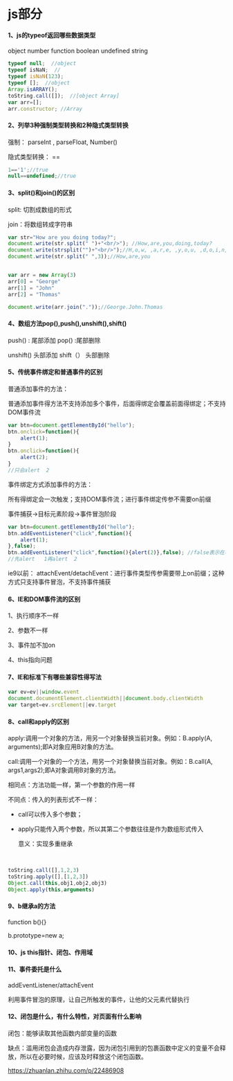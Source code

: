 # js部分
#### 1、js的typeof返回哪些数据类型

object       number     function     boolean    undefined   string 

```js
typeof null;  //object
typeof isNaN;  //
typeof isNaN(123);
typeof [];  //object
Array.isARRAY();
toString.call([]);  //[object Array]
var arr=[]; 
arr.constructor; //Array
```

#### 2、列举3种强制类型转换和2种隐式类型转换

强制：  parseInt   ,     parseFloat,    Number()

隐式类型转换：  ==

```js
1=='1';//true
null==undefined;//true
```

#### 3、split()和join()的区别

split:   切割成数组的形式

join：将数组转成字符串

```js
var str="How are you doing today?";  
document.write(str.split(" ")+"<br/>"); //How,are,you,doing,today?
document.write(strsplit("")+"<br/>");//H,o,w, ,a,r,e, ,y,o,u, ,d,o,i,n,g, ,t,o,d,a,y,?
document.write(str.split(" ",3));//How,are,you


var arr = new Array(3)
arr[0] = "George"
arr[1] = "John"
arr[2] = "Thomas"

document.write(arr.join("."));//George.John.Thomas

```

#### 4、数组方法pop(),push(),unshift(),shift()

push()  :   尾部添加        pop()  :尾部删除

unshift()   头部添加        shift（） 头部删除

#### 5、传统事件绑定和普通事件的区别

普通添加事件的方法：

普通添加事件得方法不支持添加多个事件，后面得绑定会覆盖前面得绑定；不支持DOM事件流

```js
var btn=document.getElementById("hello");
btn.onclick=function(){
    alert(1);
}
btn.onclick=function(){
    alert(2);
}
//只会alert  2
```

事件绑定方式添加事件的方法：

所有得绑定会一次触发；支持DOM事件流；进行事件绑定传参不需要on前缀

事件捕获->目标元素阶段->事件冒泡阶段

```js
var btn=document.getElementById("hello");
btn.addEventListener("click",function(){
    alert(1);
},false);
btn.addEventListener("click",function(){alert(2)},false); //false表示在事件捕获阶段   true表示在事件冒泡阶段
//先alert   1再alert  2
```

ie9以前：  attachEvent/detachEvent：进行事件类型传参需要带上on前缀；这种方式只支持事件冒泡，不支持事件捕获

#### 6、IE和DOM事件流的区别

1、执行顺序不一样

2、参数不一样

3、事件加不加on

4、this指向问题

#### 7、IE和标准下有哪些兼容性得写法

```js
var ev=ev||window.event
document.documentElement.clientWidth||document.body.clientWidth
var target=ev.srcElement||ev.target
```

#### 8、call和apply的区别

apply:调用一个对象的方法，用另一个对象替换当前对象。例如：B.apply(A, arguments);即A对象应用B对象的方法。

call:调用一个对象的一个方法，用另一个对象替换当前对象。例如：B.call(A, args1,args2);即A对象调用B对象的方法。

相同点：方法功能一样，第一个参数的作用一样

不同点：传入的列表形式不一样：

- call可以传入多个参数；

- apply只能传入两个参数，所以其第二个参数往往是作为数组形式传入

  意义：实现多重继承

  ​

```js
toString.call([],1,2,3)
toString.apply([],[1,2,3])
Object.call(this,obj1,obj2,obj3)
Object.apply(this,arguments)
```

#### 9、b继承a的方法

function b(){}

b.prototype=new a;

#### 10、js this指针、闭包、作用域

#### 11、事件委托是什么

addEventListener/attachEvent

利用事件冒泡的原理，让自己所触发的事件，让他的父元素代替执行

#### 12、闭包是什么，有什么特性，对页面有什么影响

闭包：能够读取其他函数内部变量的函数

缺点：滥用闭包会造成内存泄露，因为闭包引用到的包裹函数中定义的变量不会释放，所以在必要时候，应该及时释放这个闭包函数。

https://zhuanlan.zhihu.com/p/22486908





